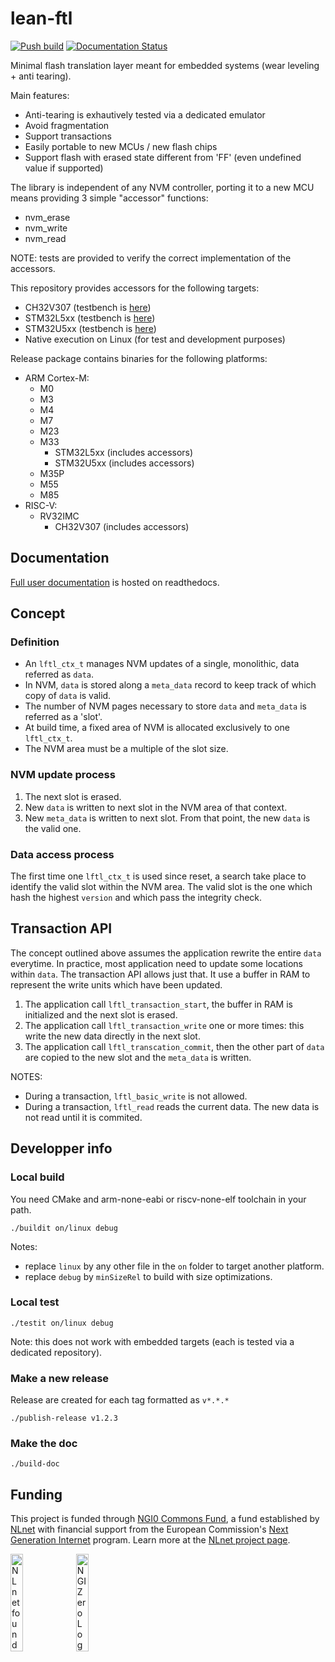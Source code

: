 # lean-ftl

[![Push build](https://github.com/sebastien-riou/lean-ftl/actions/workflows/push.yml/badge.svg)](https://github.com/sebastien-riou/lean-ftl/actions/workflows/push.yml)
[![Documentation Status](https://readthedocs.org/projects/lean-ftl/badge/?version=latest)](https://lean-ftl.readthedocs.io/en/latest/?badge=latest)

Minimal flash translation layer meant for embedded systems (wear leveling + anti tearing).

Main features:
- Anti-tearing is exhautively tested via a dedicated emulator
- Avoid fragmentation
- Support transactions
- Easily portable to new MCUs / new flash chips
- Support flash with erased state different from 'FF' (even undefined value if supported)

The library is independent of any NVM controller, porting it to a new MCU means providing 3 simple "accessor" functions:
- nvm_erase
- nvm_write
- nvm_read

NOTE: tests are provided to verify the correct implementation of the accessors.

This repository provides accessors for the following targets:
- CH32V307 (testbench is [here](https://github.com/sebastien-riou/lean-ftl-ch32v307))
- STM32L5xx (testbench is [here](https://github.com/sebastien-riou/lean-ftl-stm32l5/))
- STM32U5xx (testbench is [here](https://github.com/sebastien-riou/lean-ftl-stm32u5/))
- Native execution on Linux (for test and development purposes)

Release package contains binaries for the following platforms:
- ARM Cortex-M:
    - M0
    - M3
    - M4
    - M7
    - M23
    - M33
        - STM32L5xx (includes accessors)
        - STM32U5xx (includes accessors)
    - M35P
    - M55
    - M85
- RISC-V:
    - RV32IMC
        - CH32V307 (includes accessors)

## Documentation

[Full user documentation](https://lean-ftl.rtfd.io) is hosted on readthedocs.

## Concept

### Definition
- An `lftl_ctx_t` manages NVM updates of a single, monolithic, data referred as `data`.
- In NVM, `data` is stored along a `meta_data` record to keep track of which copy of `data` is valid.
- The number of NVM pages necessary to store `data` and `meta_data` is referred as a 'slot'.
- At build time, a fixed area of NVM is allocated exclusively to one `lftl_ctx_t`.
- The NVM area must be a multiple of the slot size. 

### NVM update process
1. The next slot is erased.
2. New `data` is written to next slot in the NVM area of that context.
3. New `meta_data` is written to next slot. From that point, the new `data` is the valid one.

### Data access process
The first time one `lftl_ctx_t` is used since reset, a search take place to identify the valid slot within the NVM area.
The valid slot is the one which hash the highest `version` and which pass the integrity check.

## Transaction API
The concept outlined above assumes the application rewrite the entire `data` everytime.
In practice, most application need to update some locations within `data`.
The transaction API allows just that. It use a buffer in RAM to represent the write units which have been updated.
1. The application call `lftl_transaction_start`, the buffer in RAM is initialized and the next slot is erased.
2. The application call `lftl_transaction_write` one or more times: this write the new data directly in the next slot.
3. The application call `lftl_transcation_commit`, then the other part of `data` are copied to the new slot and the `meta_data` is written.

NOTES:
- During a transaction, `lftl_basic_write` is not allowed.
- During a transaction, `lftl_read` reads the current data. The new data is not read until it is commited.

## Developper info

### Local build
You need CMake and arm-none-eabi or riscv-none-elf toolchain in your path.

```
./buildit on/linux debug
```

Notes: 
- replace `linux` by any other file in the `on` folder to target another platform.
- replace `debug` by `minSizeRel` to build with size optimizations.

### Local test
```
./testit on/linux debug
```

Note: this does not work with embedded targets (each is tested via a dedicated repository).

### Make a new release
Release are created for each tag formatted as `v*.*.*`
```
./publish-release v1.2.3
```

### Make the doc
```
./build-doc
```

## Funding

This project is funded through [NGI0 Commons Fund](https://nlnet.nl/commonsfund), a fund established by [NLnet](https://nlnet.nl) with financial support from the European Commission's [Next Generation Internet](https://ngi.eu) program. Learn more at the [NLnet project page](https://nlnet.nl/project/LeanFTL).

[<img src="https://nlnet.nl/logo/banner.png" alt="NLnet foundation logo" width="20%" />](https://nlnet.nl)
[<img src="https://nlnet.nl/image/logos/NGI0_tag.svg" alt="NGI Zero Logo" width="20%" />](https://nlnet.nl/commonsfund)
